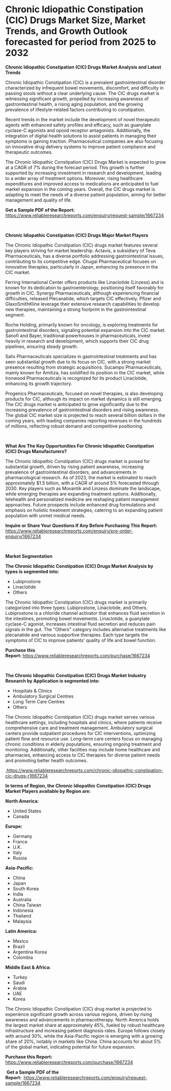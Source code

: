 <p><h1>Chronic Idiopathic Constipation (CIC) Drugs Market Size, Market Trends, and Growth Outlook forecasted for period from 2025 to 2032</h1></p><p><strong>Chronic Idiopathic Constipation (CIC) Drugs Market Analysis and Latest Trends</strong></p>
<p><p>Chronic Idiopathic Constipation (CIC) is a prevalent gastrointestinal disorder characterized by infrequent bowel movements, discomfort, and difficulty in passing stools without a clear underlying cause. The CIC drugs market is witnessing significant growth, propelled by increasing awareness of gastrointestinal health, a rising aging population, and the growing prevalence of lifestyle-related factors contributing to constipation. </p><p>Recent trends in the market include the development of novel therapeutic agents with enhanced safety profiles and efficacy, such as guanylate cyclase-C agonists and opioid receptor antagonists. Additionally, the integration of digital health solutions to assist patients in managing their symptoms is gaining traction. Pharmaceutical companies are also focusing on innovative drug delivery systems to improve patient compliance and therapeutic outcomes. </p><p>The Chronic Idiopathic Constipation (CIC) Drugs Market is expected to grow at a CAGR of 7% during the forecast period. This growth is further supported by increasing investment in research and development, leading to a wider array of treatment options. Moreover, rising healthcare expenditures and improved access to medications are anticipated to fuel market expansion in the coming years. Overall, the CIC drugs market is adapting to meet the needs of a diverse patient population, aiming for better management and quality of life.</p></p>
<p><strong>Get a Sample PDF of the Report:&nbsp;</strong> <a href="https://www.reliableresearchreports.com/enquiry/request-sample/1667234?utm_campaign=31&utm_medium=2&utm_source=Github&utm_content=ia&utm_term=19042025&utm_id=chronic-idiopathic-constipation-cic-drugs">https://www.reliableresearchreports.com/enquiry/request-sample/1667234</a></p>
<p>&nbsp;</p>
<p><strong>Chronic Idiopathic Constipation (CIC) Drugs Major Market Players</strong></p>
<p><p>The Chronic Idiopathic Constipation (CIC) drugs market features several key players striving for market leadership. Actavis, a subsidiary of Teva Pharmaceuticals, has a diverse portfolio addressing gastrointestinal issues, contributing to its competitive edge. Chugai Pharmaceutical focuses on innovative therapies, particularly in Japan, enhancing its presence in the CIC market.</p><p>Ferring International Center offers products like Linaclotide (Linzess) and is known for its dedication to gastroenterology, positioning itself favorably for growth in CIC. Synergy Pharmaceuticals, although experiencing financial difficulties, released Plecanatide, which targets CIC effectively. Pfizer and GlaxoSmithKline leverage their extensive research capabilities to develop new therapies, maintaining a strong footprint in the gastrointestinal segment.</p><p>Roche Holding, primarily known for oncology, is exploring treatments for gastrointestinal disorders, signaling potential expansion into the CIC market. Sanofi and Bayer, traditional powerhouses in pharmaceuticals, invest heavily in research and development, which supports their CIC drug pipelines, ensuring steady growth.</p><p>Salix Pharmaceuticals specializes in gastrointestinal treatments and has seen substantial growth due to its focus on CIC, with a strong market presence resulting from strategic acquisitions. Sucampo Pharmaceuticals, mainly known for Amitiza, has solidified its position in the CIC market, while Ironwood Pharmaceuticals is recognized for its product Linaclotide, enhancing its growth trajectory.</p><p>Progenics Pharmaceuticals, focused on novel therapies, is also developing products for CIC, although its impact on market dynamics is still emerging. The CIC drugs market is anticipated to grow significantly due to the increasing prevalence of gastrointestinal disorders and rising awareness. The global CIC market size is projected to reach several billion dollars in the coming years, with leading companies reporting revenues in the hundreds of millions, reflecting robust demand and competitive positioning.</p></p>
<p>&nbsp;</p>
<p><strong>What Are The Key Opportunities For Chronic Idiopathic Constipation (CIC) Drugs Manufacturers?</strong></p>
<p><p>The Chronic Idiopathic Constipation (CIC) drugs market is poised for substantial growth, driven by rising patient awareness, increasing prevalence of gastrointestinal disorders, and advancements in pharmacological research. As of 2023, the market is estimated to reach approximately $1.5 billion, with a CAGR of around 5% forecasted through 2030. Key players such as Movantik and Linzess dominate the landscape, while emerging therapies are expanding treatment options. Additionally, telehealth and personalized medicine are reshaping patient management approaches. Future prospects include enhanced drug formulations and emphasis on holistic treatment strategies, catering to an expanding patient population with unmet medical needs.</p></p>
<p><strong>Inquire or Share Your Questions If Any Before Purchasing This Report:</strong> <a href="https://www.reliableresearchreports.com/enquiry/pre-order-enquiry/1667234?utm_campaign=31&utm_medium=2&utm_source=Github&utm_content=ia&utm_term=19042025&utm_id=chronic-idiopathic-constipation-cic-drugs">https://www.reliableresearchreports.com/enquiry/pre-order-enquiry/1667234</a></p>
<p>&nbsp;</p>
<p><strong>Market Segmentation</strong></p>
<p><strong>The Chronic Idiopathic Constipation (CIC) Drugs Market Analysis by types is segmented into:</strong></p>
<p><ul><li>Lubiprostone</li><li>Linaclotide</li><li>Others</li></ul></p>
<p><p>The Chronic Idiopathic Constipation (CIC) drugs market is primarily categorized into three types: Lubiprostone, Linaclotide, and Others. Lubiprostone is a chloride channel activator that enhances fluid secretion in the intestines, promoting bowel movements. Linaclotide, a guanylate cyclase-C agonist, increases intestinal fluid secretion and reduces pain signals in the gut. The "Others" category includes alternative treatments like plecanatide and various supportive therapies. Each type targets the symptoms of CIC to improve patients' quality of life and bowel function.</p></p>
<p><strong>Purchase this Report:&nbsp;</strong><a href="https://www.reliableresearchreports.com/purchase/1667234?utm_campaign=31&utm_medium=2&utm_source=Github&utm_content=ia&utm_term=19042025&utm_id=chronic-idiopathic-constipation-cic-drugs">https://www.reliableresearchreports.com/purchase/1667234</a></p>
<p>&nbsp;</p>
<p><strong>The Chronic Idiopathic Constipation (CIC) Drugs Market Industry Research by Application is segmented into:</strong></p>
<p><ul><li>Hospitals & Clinics</li><li>Ambulatory Surgical Centres</li><li>Long Term Care Centres</li><li>Others</li></ul></p>
<p><p>The Chronic Idiopathic Constipation (CIC) drugs market serves various healthcare settings, including hospitals and clinics, where patients receive comprehensive care and treatment management. Ambulatory surgical centers provide outpatient procedures for CIC interventions, optimizing patient flow and resource use. Long-term care centers focus on managing chronic conditions in elderly populations, ensuring ongoing treatment and monitoring. Additionally, other facilities may include home healthcare and pharmacies, enhancing access to CIC therapies for diverse patient needs and promoting better health outcomes.</p></p>
<p><a href="https://www.reliableresearchreports.com/chronic-idiopathic-constipation-cic-drugs-r1667234?utm_campaign=31&utm_medium=2&utm_source=Github&utm_content=ia&utm_term=19042025&utm_id=chronic-idiopathic-constipation-cic-drugs">&nbsp;https://www.reliableresearchreports.com/chronic-idiopathic-constipation-cic-drugs-r1667234</a></p>
<p><strong>In terms of Region, the Chronic Idiopathic Constipation (CIC) Drugs Market Players available by Region are:</strong></p>
<p>
    <p> <strong> North America: </strong>
        <ul>
            <li>United States</li>
            <li>Canada</li>
        </ul>
        </p> 
    <p> <strong> Europe: </strong>
        <ul>
            <li>Germany</li>
            <li>France</li>
            <li>U.K.</li>
            <li>Italy</li>
            <li>Russia</li>
        </ul>
        </p> 
    <p> <strong> Asia-Pacific: </strong>
        <ul>
            <li>China</li>
            <li>Japan</li>
            <li>South Korea</li>
            <li>India</li>
            <li>Australia</li>
            <li>China Taiwan</li>
            <li>Indonesia</li>
            <li>Thailand</li>
            <li>Malaysia</li>
        </ul>
        </p> 
    <p> <strong> Latin America: </strong>
        <ul>
            <li>Mexico</li>
            <li>Brazil</li>
            <li>Argentina Korea</li>
            <li>Colombia</li>
        </ul>
        </p> 
    <p> <strong> Middle East & Africa: </strong>
        <ul>
            <li>Turkey</li>
            <li>Saudi</li>
            <li>Arabia</li>
            <li>UAE</li>
            <li>Korea</li>
        </ul>
    </p>
    </p>
<p><p>The Chronic Idiopathic Constipation (CIC) drug market is projected to experience significant growth across various regions, driven by rising awareness and advancements in pharmacotherapy. North America holds the largest market share at approximately 45%, fueled by robust healthcare infrastructure and increasing patient diagnosis rates. Europe follows closely with around 30%, while the Asia-Pacific region is emerging with a growing share of 20%, notably in markets like China. China accounts for about 5% of the global market, indicating potential for future expansion.</p></p>
<p><strong>Purchase this Report: </strong><a href="https://www.reliableresearchreports.com/purchase/1667234?utm_campaign=31&utm_medium=2&utm_source=Github&utm_content=ia&utm_term=19042025&utm_id=chronic-idiopathic-constipation-cic-drugs">https://www.reliableresearchreports.com/purchase/1667234</a></p>
<p>&nbsp;<strong>Get a Sample PDF of the Report:&nbsp;&nbsp;</strong><a href="https://www.reliableresearchreports.com/enquiry/request-sample/1667234?utm_campaign=31&utm_medium=2&utm_source=Github&utm_content=ia&utm_term=19042025&utm_id=chronic-idiopathic-constipation-cic-drugs">https://www.reliableresearchreports.com/enquiry/request-sample/1667234</a></p>
<p><strong></strong></p>
<p><p></p><p></p><p></p></p>